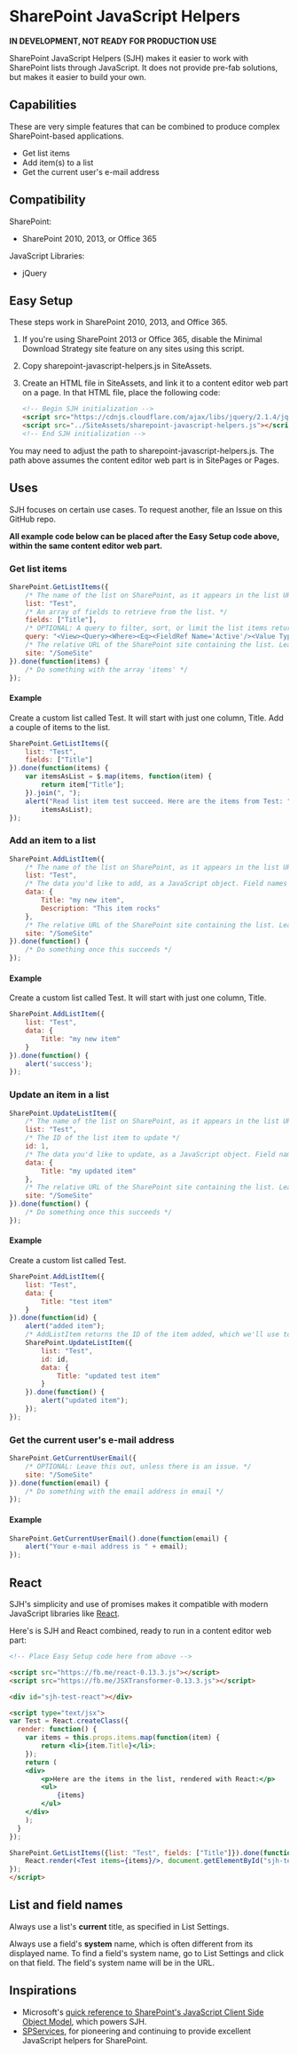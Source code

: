 # SharePoint JavaScript Helpers

**IN DEVELOPMENT, NOT READY FOR PRODUCTION USE**

SharePoint JavaScript Helpers (SJH) makes it easier to work with SharePoint lists through JavaScript. It does not provide pre-fab solutions, but makes it easier to build your own.

## Capabilities

These are very simple features that can be combined to produce complex SharePoint-based applications.

- Get list items
- Add item(s) to a list
- Get the current user's e-mail address

## Compatibility

SharePoint:

- SharePoint 2010, 2013, or Office 365

JavaScript Libraries:

- jQuery

## Easy Setup

These steps work in SharePoint 2010, 2013, and Office 365.

1. If you're using SharePoint 2013 or Office 365, disable the Minimal Download Strategy site feature on any sites using this script.

2. Copy sharepoint-javascript-helpers.js in SiteAssets.

3. Create an HTML file in SiteAssets, and link it to a content editor web part on a page. In that HTML file, place the following code:
	```html
	<!-- Begin SJH initialization -->
	<script src="https://cdnjs.cloudflare.com/ajax/libs/jquery/2.1.4/jquery.min.js"></script>
	<script src="../SiteAssets/sharepoint-javascript-helpers.js"></script>
	<!-- End SJH initialization -->
	```
You may need to adjust the path to sharepoint-javascript-helpers.js. The path above assumes the content editor web part is in SitePages or Pages.

## Uses

SJH focuses on certain use cases. To request another, file an Issue on this GitHub repo.

**All example code below can be placed after the Easy Setup code above, within the same content editor web part.**

### Get list items

```javascript
SharePoint.GetListItems({
    /* The name of the list on SharePoint, as it appears in the list URL. */
    list: "Test",
    /* An array of fields to retrieve from the list. */
    fields: ["Title"],
    /* OPTIONAL: A query to filter, sort, or limit the list items returned. It is written in CAML, Microsoft's preferred method for querying SharePoint lists. Leave this out to return all. */
    query: "<View><Query><Where><Eq><FieldRef Name='Active'/><Value Type='Boolean'>1</Value></Eq></Where></Query></View>",
    /* The relative URL of the SharePoint site containing the list. Leave this out to use the current site. */
    site: "/SomeSite"
}).done(function(items) {
    /* Do something with the array 'items' */
});
```

#### Example

Create a custom list called Test. It will start with just one column, Title. Add a couple of items to the list.

```javascript
SharePoint.GetListItems({
    list: "Test",
    fields: ["Title"]
}).done(function(items) {
    var itemsAsList = $.map(items, function(item) {
        return item["Title"];
    }).join(", ");
    alert("Read list item test succeed. Here are the items from Test: " +
        itemsAsList);
});
```
### Add an item to a list

```javascript
SharePoint.AddListItem({
    /* The name of the list on SharePoint, as it appears in the list URL. */
    list: "Test",
    /* The data you'd like to add, as a JavaScript object. Field names must match the system names of the fields (see section below called List and Field Names. */
    data: {
        Title: "my new item",
        Description: "This item rocks"
    },
    /* The relative URL of the SharePoint site containing the list. Leave this out to use the current site. */
    site: "/SomeSite"
}).done(function() {
    /* Do something once this succeeds */
});
```

#### Example

Create a custom list called Test. It will start with just one column, Title.

```javascript
SharePoint.AddListItem({
    list: "Test",
    data: {
        Title: "my new item"
    }
}).done(function() {
    alert('success');
});
```

### Update an item in a list

```javascript
SharePoint.UpdateListItem({
    /* The name of the list on SharePoint, as it appears in the list URL. */
    list: "Test",
    /* The ID of the list item to update */
    id: 1,
    /* The data you'd like to update, as a JavaScript object. Field names must match the system names of the fields (see section below called List and Field Names. */
    data: {
        Title: "my updated item"
    },
    /* The relative URL of the SharePoint site containing the list. Leave this out to use the current site. */
    site: "/SomeSite"
}).done(function() {
    /* Do something once this succeeds */
});
```

#### Example

Create a custom list called Test.

```javascript
SharePoint.AddListItem({
    list: "Test",
    data: {
        Title: "test item"
    }
}).done(function(id) {
    alert("added item");
    /* AddListItem returns the ID of the item added, which we'll use to update that item */
    SharePoint.UpdateListItem({
        list: "Test",
        id: id,
        data: {
            Title: "updated test item"
        }
    }).done(function() {
        alert("updated item");
    });
});
```

### Get the current user's e-mail address

```javascript
SharePoint.GetCurrentUserEmail({
    /* OPTIONAL: Leave this out, unless there is an issue. */
    site: "/SomeSite"
}).done(function(email) {
    /* Do something with the email address in email */
});
```

#### Example

```javascript
SharePoint.GetCurrentUserEmail().done(function(email) {
    alert("Your e-mail address is " + email);
});
```

## React

SJH's simplicity and use of promises makes it compatible with modern JavaScript libraries like [React](http://facebook.github.io/react/).

Here's is SJH and React combined, ready to run in a content editor web part:

```html
<!-- Place Easy Setup code here from above -->

<script src="https://fb.me/react-0.13.3.js"></script>
<script src="https://fb.me/JSXTransformer-0.13.3.js"></script>

<div id="sjh-test-react"></div>

<script type="text/jsx">
var Test = React.createClass({
  render: function() {
	var items = this.props.items.map(function(item) {
		return <li>{item.Title}</li>;
	});
	return (
	<div>
		<p>Here are the items in the list, rendered with React:</p>
		<ul>
			{items}
		</ul>
	</div>
	);
  }
});

SharePoint.GetListItems({list: "Test", fields: ["Title"]}).done(function(items) {
	React.render(<Test items={items}/>, document.getElementById("sjh-test-react"));
});
</script>
```

## List and field names

Always use a list's **current** title, as specified in List Settings.

Always use a field's **system** name, which is often different from its displayed name. To find a field's system name, go to List Settings and click on that field. The field's system name will be in the URL.

## Inspirations

- Microsoft's [quick reference to SharePoint's JavaScript Client Side Object Model](https://msdn.microsoft.com/en-us/library/office/jj163201.aspx), which powers SJH.
- [SPServices](https://spservices.codeplex.com/), for pioneering and continuing to provide excellent JavaScript helpers for SharePoint.
